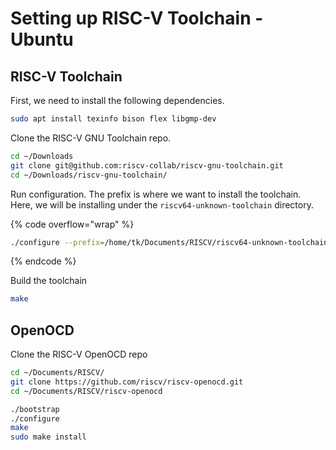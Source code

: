 # Setting up RISC-V Toolchain - Ubuntu

## RISC-V Toolchain

First, we need to install the following dependencies.

```bash
sudo apt install texinfo bison flex libgmp-dev
```



Clone the RISC-V GNU Toolchain repo.&#x20;

```bash
cd ~/Downloads
git clone git@github.com:riscv-collab/riscv-gnu-toolchain.git
cd ~/Downloads/riscv-gnu-toolchain/
```



Run configuration. The prefix is where we want to install the toolchain. Here, we will be installing under the `riscv64-unknown-toolchain` directory.

{% code overflow="wrap" %}
```bash
./configure --prefix=/home/tk/Documents/RISCV/riscv64-unknown-toolchain/ --with-multilib-generator="rv32i-ilp32--;rv32im-ilp32--;rv32ima-ilp32--;rv32imac-ilp32--;rv32imafc-ilp32f--;rv64i-lp64--;rv64im-lp64--;rv64ima-lp64--;rv64imac-lp64--;rv64imaf-lp64f--;rv64imafd-lp64d--;rv64imafdc-lp64d--"
```
{% endcode %}



Build the toolchain

```bash
make
```





## OpenOCD

Clone the RISC-V OpenOCD repo

```bash
cd ~/Documents/RISCV/
git clone https://github.com/riscv/riscv-openocd.git
cd ~/Documents/RISCV/riscv-openocd
```



```bash
./bootstrap
./configure
make
sudo make install
```

